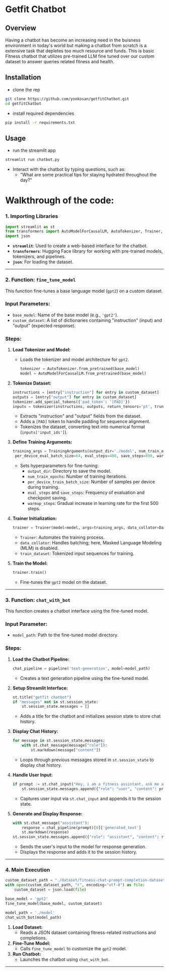 # Getfit Chatbot 
## Overview
Having a chatbot has become an increasing need in the buisness environment in today's world but making a chatbot from scratch is a extensive task that depletes too much resource and funds. This is basic Fitness chatbot that utilizes pre-trained LLM fine tuned over our custom dataset to answer queries related fitness and health.

## Installation
* clone the rep
```bash
git clone https://github.com/yonkosan/getfitChatbot.git
cd getfitChatbot
```
* install required dependencies
```bash
pip install -r requirements.txt
```
## Usage
* run the streamlit app
```bash
streamlit run chatbot.py
```
* Interact with the chatbot by typing questions, such as:
    * "What are some practical tips for staying hydrated throughout the day?"
 
# Walkthrough of the code:
### **1. Importing Libraries**

```python
import streamlit as st
from transformers import AutoModelForCausalLM, AutoTokenizer, Trainer, TrainingArguments, DataCollatorForLanguageModeling, pipeline
import json

```

- **`streamlit`**: Used to create a web-based interface for the chatbot.
- **`transformers`**: Hugging Face library for working with pre-trained models, tokenizers, and pipelines.
- **`json`**: For loading the dataset.

---

### **2. Function: `fine_tune_model`**

This function fine-tunes a base language model (`gpt2`) on a custom dataset.

### **Input Parameters:**

- `base_model`: Name of the base model (e.g., `'gpt2'`).
- `custom_dataset`: A list of dictionaries containing "instruction" (input) and "output" (expected response).

### **Steps:**

1. **Load Tokenizer and Model:**
    - Loads the tokenizer and model architecture for `gpt2`.
        
        ```python
        tokenizer = AutoTokenizer.from_pretrained(base_model)
        model = AutoModelForCausalLM.from_pretrained(base_model)
        
        ```
        
2. **Tokenize Dataset:**
    
    ```python
    instructions = [entry["instruction"] for entry in custom_dataset]
    outputs = [entry["output"] for entry in custom_dataset]
    tokenizer.add_special_tokens({'pad_token': '[PAD]'})
    inputs = tokenizer(instructions, outputs, return_tensors='pt', truncation=True, padding=True)
    
    ```
    
    - Extracts "instruction" and "output" fields from the dataset.
    - Adds a `[PAD]` token to handle padding for sequence alignment.
    - Tokenizes the dataset, converting text into numerical format (`inputs['input_ids']`).
3. **Define Training Arguments:**
    
    ```python
    training_args = TrainingArguments(output_dir='./model', num_train_epochs=3, per_device_train_batch_size=16,
     per_device_eval_batch_size=64, eval_steps=400, save_steps=800, warmup_steps=500)
    
    ```
    
    - Sets hyperparameters for fine-tuning:
        - `output_dir`: Directory to save the model.
        - `num_train_epochs`: Number of training iterations.
        - `per_device_train_batch_size`: Number of samples per device during training.
        - `eval_steps` and `save_steps`: Frequency of evaluation and checkpoint saving.
        - `warmup_steps`: Gradual increase in learning rate for the first 500 steps.
4. **Trainer Initialization:**
    
    ```python
    trainer = Trainer(model=model, args=training_args, data_collator=DataCollatorForLanguageModeling(tokenizer=tokenizer, mlm=False), train_dataset=inputs['input_ids'])
    
    ```
    
    - `Trainer`: Automates the training process.
    - `data_collator`: Handles batching; here, Masked Language Modeling (MLM) is disabled.
    - `train_dataset`: Tokenized input sequences for training.
5. **Train the Model:**
    
    ```python
    trainer.train()
    
    ```
    
    - Fine-tunes the `gpt2` model on the dataset.

---

### **3. Function: `chat_with_bot`**

This function creates a chatbot interface using the fine-tuned model.

### **Input Parameter:**

- `model_path`: Path to the fine-tuned model directory.

### **Steps:**

1. **Load the Chatbot Pipeline:**
    
    ```python
    chat_pipeline = pipeline('text-generation', model=model_path)
    
    ```
    
    - Creates a text generation pipeline using the fine-tuned model.
2. **Setup Streamlit Interface:**
    
    ```python
    st.title("getfit chatbot")
    if "messages" not in st.session_state:
        st.session_state.messages = []
    
    ```
    
    - Adds a title for the chatbot and initializes session state to store chat history.
3. **Display Chat History:**
    
    ```python
    for message in st.session_state.messages:
        with st.chat_message(message["role"]):
            st.markdown(message["content"])
    
    ```
    
    - Loops through previous messages stored in `st.session_state` to display chat history.
4. **Handle User Input:**
    
    ```python
    if prompt := st.chat_input("Hey, i am a fitness assistant, ask me anything"):
        st.session_state.messages.append({"role": "user", "content": prompt})
    
    ```
    
    - Captures user input via `st.chat_input` and appends it to the session state.
5. **Generate and Display Response:**
    
    ```python
    with st.chat_message("assistant"):
        response = chat_pipeline(prompt)[0]['generated_text']
        st.markdown(response)
    st.session_state.messages.append({"role": "assistant", "content": response})
    
    ```
    
    - Sends the user's input to the model for response generation.
    - Displays the response and adds it to the session history.

---

### **4. Main Execution**

```python
custom_dataset_path = "./dataset/fitness-chat-prompt-completion-dataset.json"
with open(custom_dataset_path, "r", encoding="utf-8") as file:
    custom_dataset = json.load(file)

base_model = 'gpt2'
fine_tune_model(base_model, custom_dataset)

model_path = './model'
chat_with_bot(model_path)

```

1. **Load Dataset:**
    - Reads a JSON dataset containing fitness-related instructions and completions.
2. **Fine-Tune Model:**
    - Calls `fine_tune_model` to customize the `gpt2` model.
3. **Run Chatbot:**
    - Launches the chatbot using `chat_with_bot`.

---
